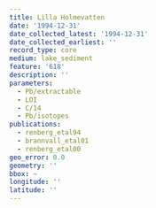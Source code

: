 ```yaml
---
title: Lilla Holmevatten
date: '1994-12-31'
date_collected_latest: '1994-12-31'
date_collected_earliest: ''
record_type: core
medium: lake_sediment
feature: '618'
description: ''
parameters:
  - Pb/extractable
  - LOI
  - C/14
  - Pb/isotopes
publications:
  - renberg_etal94
  - brannvall_etal01
  - renberg_etal00
geo_error: 0.0
geometry: ''
bbox: ~
longitude: ''
latitude: ''
---
```

